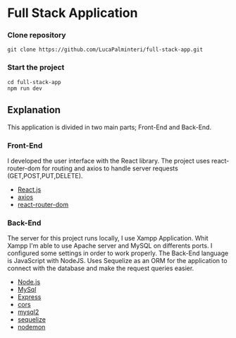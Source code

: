 # Full Stack Application

### Clone repository

```
git clone https://github.com/LucaPalminteri/full-stack-app.git
```
### Start the project
```
cd full-stack-app
npm run dev
```
## Explanation

This application is divided in two main parts; Front-End and Back-End.

### Front-End
I developed the user interface with the React library. The project uses react-router-dom for routing and axios to handle server requests (GET,POST,PUT,DELETE).

- [React.js](https://reactjs.org/)
- [axios](https://axios-http.com/)
- [react-router-dom](https://www.npmjs.com/package/react-router-dom)

### Back-End
The server for this project runs locally, I use Xampp Application. Whit Xampp I'm able to use Apache server and MySQL on differents ports. I configured some settings in order to work properly. The Back-End language is JavaScript with NodeJS. Uses Sequelize as an ORM for the application to connect with the database and make the request queries easier.

- [Node.js](https://nodejs.org/en/)
- [MySql](https://www.mysql.com/)
- [Express](https://expressjs.com/)
- [cors](https://www.npmjs.com/package/cors)
- [mysql2](https://www.npmjs.com/package/mysql2)
- [sequelize](https://sequelize.org/)
- [nodemon](https://nodemon.io/)